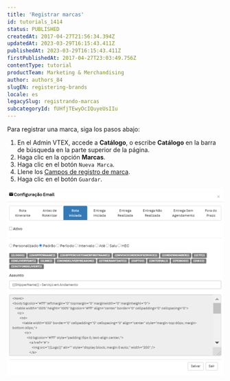 ```yaml
---
title: 'Registrar marcas'
id: tutorials_1414
status: PUBLISHED
createdAt: 2017-04-27T21:56:34.394Z
updatedAt: 2023-03-29T16:15:43.411Z
publishedAt: 2023-03-29T16:15:43.411Z
firstPublishedAt: 2017-04-27T23:03:49.756Z
contentType: tutorial
productTeam: Marketing & Merchandising
author: authors_84
slugEN: registering-brands
locale: es
legacySlug: registrando-marcas
subcategoryId: fUHfjTEwyOcIQuyeUsIIu
---
```


Para registrar una marca, siga los pasos abajo:

1. En el Admin VTEX, accede a __Catálogo__, o escribe __Catálogo__ en la barra de búsqueda en la parte superior de la página.
2. Haga clic en la opción __Marcas__.
3. Haga clic en el botón `Nueva Marca`.
4. Llene los [Campos de registro de marca](https://help.vtex.com/es/tutorial/campos-de-registro-de-marca--37Ky7lTbEkiWIAYA80EMyI).
5. Haga clic en el botón `Guardar`.

![ENcadastrarmarcas3.PNG?h=250](https://raw.githubusercontent.com/vtexdocs/help-center-content/refs/heads/main/_1.png)
